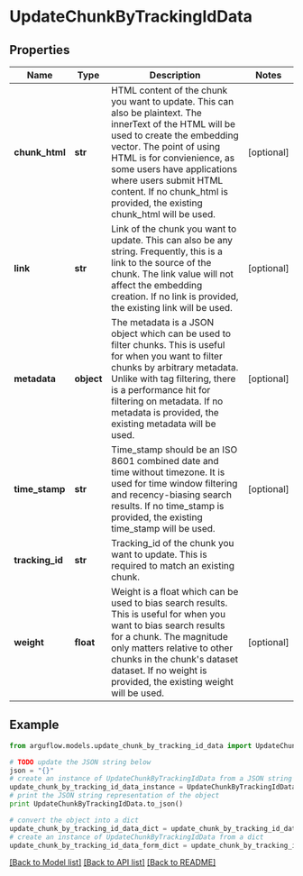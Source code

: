 # UpdateChunkByTrackingIdData


## Properties

Name | Type | Description | Notes
------------ | ------------- | ------------- | -------------
**chunk_html** | **str** | HTML content of the chunk you want to update. This can also be plaintext. The innerText of the HTML will be used to create the embedding vector. The point of using HTML is for convienience, as some users have applications where users submit HTML content. If no chunk_html is provided, the existing chunk_html will be used. | [optional] 
**link** | **str** | Link of the chunk you want to update. This can also be any string. Frequently, this is a link to the source of the chunk. The link value will not affect the embedding creation. If no link is provided, the existing link will be used. | [optional] 
**metadata** | **object** | The metadata is a JSON object which can be used to filter chunks. This is useful for when you want to filter chunks by arbitrary metadata. Unlike with tag filtering, there is a performance hit for filtering on metadata. If no metadata is provided, the existing metadata will be used. | [optional] 
**time_stamp** | **str** | Time_stamp should be an ISO 8601 combined date and time without timezone. It is used for time window filtering and recency-biasing search results. If no time_stamp is provided, the existing time_stamp will be used. | [optional] 
**tracking_id** | **str** | Tracking_id of the chunk you want to update. This is required to match an existing chunk. | 
**weight** | **float** | Weight is a float which can be used to bias search results. This is useful for when you want to bias search results for a chunk. The magnitude only matters relative to other chunks in the chunk&#39;s dataset dataset. If no weight is provided, the existing weight will be used. | [optional] 

## Example

```python
from arguflow.models.update_chunk_by_tracking_id_data import UpdateChunkByTrackingIdData

# TODO update the JSON string below
json = "{}"
# create an instance of UpdateChunkByTrackingIdData from a JSON string
update_chunk_by_tracking_id_data_instance = UpdateChunkByTrackingIdData.from_json(json)
# print the JSON string representation of the object
print UpdateChunkByTrackingIdData.to_json()

# convert the object into a dict
update_chunk_by_tracking_id_data_dict = update_chunk_by_tracking_id_data_instance.to_dict()
# create an instance of UpdateChunkByTrackingIdData from a dict
update_chunk_by_tracking_id_data_form_dict = update_chunk_by_tracking_id_data.from_dict(update_chunk_by_tracking_id_data_dict)
```
[[Back to Model list]](../README.md#documentation-for-models) [[Back to API list]](../README.md#documentation-for-api-endpoints) [[Back to README]](../README.md)


